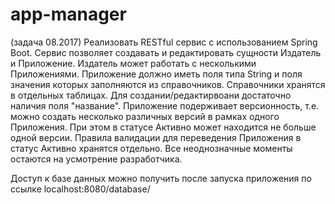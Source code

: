 # app-manager

(задача 08.2017)
Реализовать RESTful сервис с использованием Spring Boot.
Сервис позволяет создавать и редактировать сущности Издатель и Приложение.
Издатель может работать с несколькими Приложениями.
Приложение должно иметь поля типа String и поля значения которых заполняются из справочников. Справочники хранятся в отдельных таблицах.
Для создании/редактирвоани достаточно наличия поля "название".
Приложение подерживает версионность, т.е. можно создать несколько различных версий в рамках одного Приложения.
При этом в статусе Активно может находится не больше одной версии. 
Правила валидации для переведения Приложения в статус Активно хранятся отдельно.
Все неоднозначные моменты остаются на усмотрение разработчика.

Доступ к базе данных можно получить после запуска приложения по ссылке localhost:8080/database/
